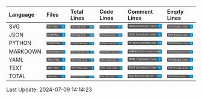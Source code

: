| Language   | Files                                          | Total Lines                                          | Code Lines                                          | Comment Lines                                          | Empty Lines                                          |
|:-----------|:-----------------------------------------------|:-----------------------------------------------------|:----------------------------------------------------|:-------------------------------------------------------|:-----------------------------------------------------|
| SVG        | <img src="badges/SVG/SVG_files.svg">           | <img src="badges/SVG/SVG_total_lines.svg">           | <img src="badges/SVG/SVG_code_lines.svg">           | <img src="badges/SVG/SVG_comment_lines.svg">           | <img src="badges/SVG/SVG_empty_lines.svg">           |
| JSON       | <img src="badges/JSON/JSON_files.svg">         | <img src="badges/JSON/JSON_total_lines.svg">         | <img src="badges/JSON/JSON_code_lines.svg">         | <img src="badges/JSON/JSON_comment_lines.svg">         | <img src="badges/JSON/JSON_empty_lines.svg">         |
| PYTHON     | <img src="badges/PYTHON/PYTHON_files.svg">     | <img src="badges/PYTHON/PYTHON_total_lines.svg">     | <img src="badges/PYTHON/PYTHON_code_lines.svg">     | <img src="badges/PYTHON/PYTHON_comment_lines.svg">     | <img src="badges/PYTHON/PYTHON_empty_lines.svg">     |
| MARKDOWN   | <img src="badges/MARKDOWN/MARKDOWN_files.svg"> | <img src="badges/MARKDOWN/MARKDOWN_total_lines.svg"> | <img src="badges/MARKDOWN/MARKDOWN_code_lines.svg"> | <img src="badges/MARKDOWN/MARKDOWN_comment_lines.svg"> | <img src="badges/MARKDOWN/MARKDOWN_empty_lines.svg"> |
| YAML       | <img src="badges/YAML/YAML_files.svg">         | <img src="badges/YAML/YAML_total_lines.svg">         | <img src="badges/YAML/YAML_code_lines.svg">         | <img src="badges/YAML/YAML_comment_lines.svg">         | <img src="badges/YAML/YAML_empty_lines.svg">         |
| TEXT       | <img src="badges/TEXT/TEXT_files.svg">         | <img src="badges/TEXT/TEXT_total_lines.svg">         | <img src="badges/TEXT/TEXT_code_lines.svg">         | <img src="badges/TEXT/TEXT_comment_lines.svg">         | <img src="badges/TEXT/TEXT_empty_lines.svg">         |
| TOTAL      | <img src="badges/total_files.svg">             | <img src="badges/total_lines.svg">                   | <img src="badges/total_code_lines.svg">             | <img src="badges/total_comment_lines.svg">             | <img src="badges/total_empty_lines.svg">             |

Last Update: 2024-07-09 14:14:23